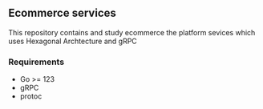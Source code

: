 ## Ecommerce services
This repository contains and study ecommerce the platform sevices which uses Hexagonal Archtecture and gRPC

### Requirements
- Go >= 123
- gRPC
- protoc